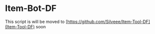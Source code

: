 # Item-Bot-DF
This script is will be moved to [https://github.com/Silveee/Item-Tool-DF](Item-Tool-DF) soon

